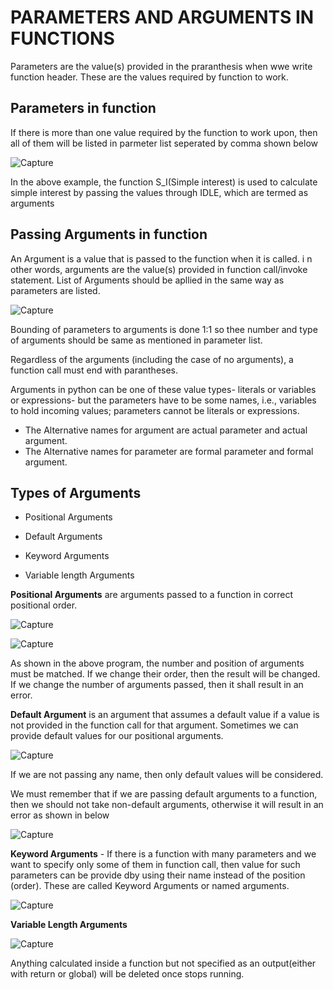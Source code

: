 <h1>PARAMETERS AND ARGUMENTS IN FUNCTIONS</h1>

Parameters are the value(s) provided in the praranthesis when wwe write function header. These are the values required by function to work.

<h2>Parameters in function</h2>

If there is more than one value required by the function to work upon, then all of them will be listed in parmeter list seperated by comma shown below

![Capture](https://user-images.githubusercontent.com/87525399/135563222-2e519b95-3626-4775-8918-a708ff0e07ae.JPG)

In the above example, the function S_I(Simple interest) is used to calculate simple interest by passing the values through IDLE, which are termed as arguments

<h2>Passing Arguments in function</h2>

An Argument is a value that is passed to the function when it is called.  i n other words, arguments are the value(s) provided in function call/invoke statement. List of Arguments should be apllied in the same way as parameters are listed.

![Capture](https://user-images.githubusercontent.com/87525399/135565844-643b8cfe-1fa5-4a22-bd1a-6c1f5daacb82.JPG)

Bounding of parameters to arguments is done 1:1 so thee number and type of arguments should be same as mentioned in parameter list.

Regardless of the arguments (including the case of no arguments), a function call must end with parantheses.

Arguments in python can be one of these value types- literals or variables or expressions- but the parameters have to be some names, i.e., variables to hold incoming values; parameters cannot be literals or expressions.

* The Alternative names for argument are actual parameter and actual argument.
* The Alternative names for parameter are formal parameter and formal argument.

<h2> Types of Arguments</h2>

* Positional Arguments

* Default Arguments
 
* Keyword Arguments

*   Variable length Arguments


<b>Positional Arguments</b> are arguments passed to a function in correct positional order.

![Capture](https://user-images.githubusercontent.com/87525399/135582084-3af73a05-ddd8-4ac0-bf61-262c34339159.JPG)

![Capture](https://user-images.githubusercontent.com/87525399/135582175-5f90b035-0e08-43df-b1c5-cb5198ff6556.JPG)

As shown in the above program, the number and position of arguments must be matched. If we change their order, then the result will be changed.
If we change the number of arguments passed, then it shall result in an error.


<b>Default Argument</b> is an argument that assumes a default value if a value is not provided in the function call for that argument. Sometimes we can provide default values for our positional arguments.

![Capture](https://user-images.githubusercontent.com/87525399/135583119-5b7bd30d-61a1-4c19-a6b6-0d40a67c6b8f.JPG)

If we are not passing any name, then only default values will be considered.

We must remember that if we are passing default arguments to a function, then we should not take non-default arguments, otherwise it will result in an error as shown in below

![Capture](https://user-images.githubusercontent.com/87525399/135583926-f850707f-a389-4c43-93d6-c5962372cd74.JPG)



<b>Keyword Arguments</b> - If there is a function with many parameters and we want to specify only some of them in function call, then value for such parameters can be provide dby using their name instead of the position (order). These are called Keyword Arguments or named arguments.

![Capture](https://user-images.githubusercontent.com/87525399/135584682-092d3327-7445-4029-83a9-1343f3be16be.JPG)


<b>Variable Length Arguments</b>

![Capture](https://user-images.githubusercontent.com/87525399/135585067-f8698101-8c35-4950-8c30-6fa305ffbe07.JPG)

Anything calculated inside a function but not specified as an output(either with return or global) will be deleted once stops running.
